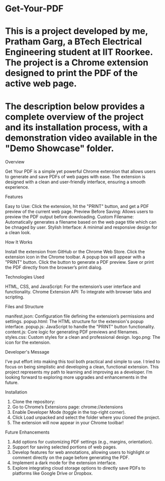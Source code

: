 # Get-Your-PDF
# This is a project developed by me, Pratham Garg, a BTech Electrical Engineering student at IIT Roorkee. The project is a Chrome extension designed to print the PDF of the active web page.
# The description below provides a complete overview of the project and its installation process, with a demonstration video available in the "Demo Showcase" folder.

Overview

Get Your PDF is a simple yet powerful Chrome extension that allows users to generate and save PDFs of web pages with ease. The extension is designed with a clean and user-friendly interface, ensuring a smooth experience.


Features

Easy to Use: Click the extension, hit the "PRINT" button, and get a PDF preview of the current web page.
Preview Before Saving: Allows users to preview the PDF output before downloading.
Custom Filename: Automatically generates a filename based on the web page title which can be chnaged by user.
Stylish Interface: A minimal and responsive design for a clean look.


How It Works

Install the extension from GitHub or the Chrome Web Store.
Click the extension icon in the Chrome toolbar.
A popup box will appear with a "PRINT" button.
Click the button to generate a PDF preview.
Save or print the PDF directly from the browser’s print dialog.


Technologies Used

HTML, CSS, and JavaScript: For the extension’s user interface and functionality.
Chrome Extension API: To integrate with browser tabs and scripting.


Files and Structure

manifest.json: Configuration file defining the extension’s permissions and settings.
popup.html: The HTML structure for the extension's popup interface.
popup.js: JavaScript to handle the "PRINT" button functionality.
content.js: Core logic for generating PDF previews and filenames.
styles.css: Custom styles for a clean and professional design.
logo.png: The icon for the extension.


Developer's Message

I’ve put effort into making this tool both practical and simple to use. I tried to focus on being simplistic and developing a clean, functional extension. This project represents my path to learning and improving as a developer. I’m looking forward to exploring more upgrades and enhancements in the future. 


Installation

1) Clone the repository:
2) Go to Chrome’s Extensions page: chrome://extensions
3) Enable Developer Mode (toggle in the top-right corner).
4) Click Load unpacked and select the folder where you cloned the project.
5) The extension will now appear in your Chrome toolbar!


Future Enhancements

1) Add options for customizing PDF settings (e.g., margins, orientation).
2) Support for saving selected portions of web pages.
3) Develop features for web annotations, allowing users to highlight or comment directly on the page before generating the PDF.
4) Implement a dark mode for the extension interface.
5) Explore integrating cloud storage options to directly save PDFs to platforms like Google Drive or Dropbox.





   
